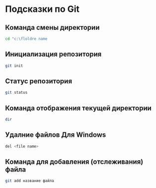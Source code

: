 # Подсказки по Git

## Команда смены директории 
```sh
cd "c:\floldre name
```

## Инициализация репозитория

```sh
git init
```

## Статус репозитория

```sh
git status
```

## Команда отображения текущей директории

 ```sh
 dir
 ```

## Удалние файлов Для Windows
 ```sh
del <file name>
 ```

## Команда для добавления (отслеживания) файла
 ```sh
 git add название файла
 ```



